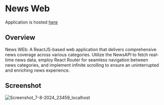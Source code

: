 # News Web

Application is hosted [here](news-web-pi.vercel.app)

## Overview

News WEb: A ReactJS-based web application that delivers comprehensive news coverage across various categories. Utilize the NewsAPI to fetch real-time news data, employ React Router for seamless navigation between news categories, and implement infinite scrolling to ensure an uninterrupted and enriching news experience.

## Screenshot

![Screenshot_7-8-2024_23459_localhost](https://github.com/user-attachments/assets/f144154a-934d-4b95-b72e-f677752ad444)
